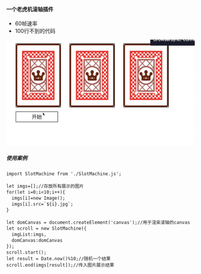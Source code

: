 
#### 一个老虎机滚轴插件

* 60帧速率
* 100行不到的代码

![image](https://github.com/calmchang/SlotMachine/blob/master/review.gif)

##### 使用案例

```
import SlotMachine from './SlotMachine.js';

let imgs=[];//存放所有展示的图片
for(let i=0;i<10;i++){
  imgs[i]=new Image();
  imgs[i].src=`${i}.jpg`;
}

let domCanvas = document.createElement('canvas');//用于渲染滚轴的canvas
let scroll = new SlotMachine({
  imgList:imgs,
  domCanvas:domCanvas
});
scroll.start();
let result = Date.now()%10;//随机一个结果
scroll.end(imgs[result]);//传入图片展示结果
```
